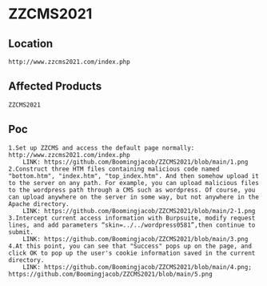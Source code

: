 # ZZCMS2021 

Location
----
    http://www.zzcms2021.com/index.php

Affected Products
----
    ZZCMS2021
Poc
----
    1.Set up ZZCMS and access the default page normally: http://www.zzcms2021.com/index.php
        LINK: https://github.com/Boomingjacob/ZZCMS2021/blob/main/1.png
    2.Construct three HTM files containing malicious code named "bottom.htm", "index.htm", "top_index.htm". And then somehow upload it to the server on any path. For example, you can upload malicious files to the wordpress path through a CMS such as wordpress. Of course, you can upload anywhere on the server in some way, but not anywhere in the Apache directory.
        LINK: https://github.com/Boomingjacob/ZZCMS2021/blob/main/2-1.png
    3.Intercept current access information with Burpsuite, modify request lines, and add parameters “skin=../../wordpress0581”,then continue to submit.
        LINK: https://github.com/Boomingjacob/ZZCMS2021/blob/main/3.png
    4.At this point, you can see that "Success" pops up on the page, and click OK to pop up the user's cookie information saved in the current directory.
        LINK: https://github.com/Boomingjacob/ZZCMS2021/blob/main/4.png; https://github.com/Boomingjacob/ZZCMS2021/blob/main/5.png
